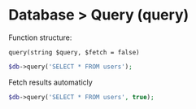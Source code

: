 # Database > Query (query)

Function structure:

`query(string $query, $fetch = false)`

```php
$db->query('SELECT * FROM users');
```
Fetch results automaticly

```php
$db->query('SELECT * FROM users', true);
```
